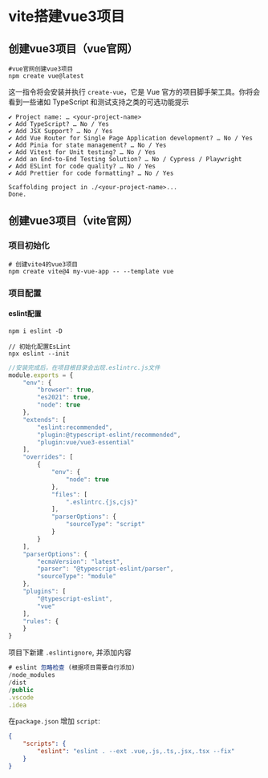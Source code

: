 # vite搭建vue3项目

## 创建vue3项目（vue官网）

```shell
#vue官网创建vue3项目
npm create vue@latest
```

这一指令将会安装并执行 `create-vue`，它是 Vue 官方的项目脚手架工具。你将会看到一些诸如 TypeScript 和测试支持之类的可选功能提示

```shell
✔ Project name: … <your-project-name>
✔ Add TypeScript? … No / Yes
✔ Add JSX Support? … No / Yes
✔ Add Vue Router for Single Page Application development? … No / Yes
✔ Add Pinia for state management? … No / Yes
✔ Add Vitest for Unit testing? … No / Yes
✔ Add an End-to-End Testing Solution? … No / Cypress / Playwright
✔ Add ESLint for code quality? … No / Yes
✔ Add Prettier for code formatting? … No / Yes

Scaffolding project in ./<your-project-name>...
Done.
```

## 创建vue3项目（vite官网）

### 项目初始化

```shell
# 创建vite4的vue3项目
npm create vite@4 my-vue-app -- --template vue
```

### 项目配置

#### eslint配置

```shell
npm i eslint -D
```

```shell
// 初始化配置EsLint
npx eslint --init
```

```js
//安装完成后，在项目根目录会出现.eslintrc.js文件
module.exports = {
    "env": {
        "browser": true,
        "es2021": true,
        "node": true
    },
    "extends": [
        "eslint:recommended",
        "plugin:@typescript-eslint/recommended",
        "plugin:vue/vue3-essential"
    ],
    "overrides": [
        {
            "env": {
                "node": true
            },
            "files": [
                ".eslintrc.{js,cjs}"
            ],
            "parserOptions": {
                "sourceType": "script"
            }
        }
    ],
    "parserOptions": {
        "ecmaVersion": "latest",
        "parser": "@typescript-eslint/parser",
        "sourceType": "module"
    },
    "plugins": [
        "@typescript-eslint",
        "vue"
    ],
    "rules": {
    }
}
```

项目下新建 `.eslintignore`, 并添加内容

```js
# eslint 忽略检查 (根据项目需要自行添加) 
/node_modules
/dist
/public
.vscode
.idea
```

在`package.json` 增加 `script`:

```json
{ 
    "scripts": { 
        "eslint": "eslint . --ext .vue,.js,.ts,.jsx,.tsx --fix" 
    } 
}
```
